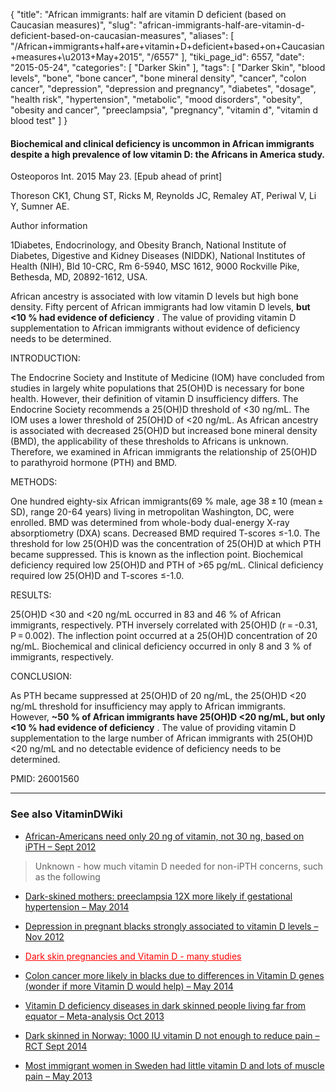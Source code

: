 {
    "title": "African immigrants: half are vitamin D deficient (based on Caucasian measures)",
    "slug": "african-immigrants-half-are-vitamin-d-deficient-based-on-caucasian-measures",
    "aliases": [
        "/African+immigrants+half+are+vitamin+D+deficient+based+on+Caucasian+measures+\u2013+May+2015",
        "/6557"
    ],
    "tiki_page_id": 6557,
    "date": "2015-05-24",
    "categories": [
        "Darker Skin"
    ],
    "tags": [
        "Darker Skin",
        "blood levels",
        "bone",
        "bone cancer",
        "bone mineral density",
        "cancer",
        "colon cancer",
        "depression",
        "depression and pregnancy",
        "diabetes",
        "dosage",
        "health risk",
        "hypertension",
        "metabolic",
        "mood disorders",
        "obesity",
        "obesity and cancer",
        "preeclampsia",
        "pregnancy",
        "vitamin d",
        "vitamin d blood test"
    ]
}


#### Biochemical and clinical deficiency is uncommon in African immigrants despite a high prevalence of low vitamin D: the Africans in America study.

Osteoporos Int. 2015 May 23. <span>[Epub ahead of print]</span>

Thoreson CK1, Chung ST, Ricks M, Reynolds JC, Remaley AT, Periwal V, Li Y, Sumner AE.

Author information

1Diabetes, Endocrinology, and Obesity Branch, National Institute of Diabetes, Digestive and Kidney Diseases (NIDDK), National Institutes of Health (NIH), Bld 10-CRC, Rm 6-5940, MSC 1612, 9000 Rockville Pike, Bethesda, MD, 20892-1612, USA.

African ancestry is associated with low vitamin D levels but high bone density. Fifty percent of African immigrants had low vitamin D levels,  **but <10 % had evidence of deficiency** . The value of providing vitamin D supplementation to African immigrants without evidence of deficiency needs to be determined.

INTRODUCTION:

The Endocrine Society and Institute of Medicine (IOM) have concluded from studies in largely white populations that 25(OH)D is necessary for bone health. However, their definition of vitamin D insufficiency differs. The Endocrine Society recommends a 25(OH)D threshold of <30 ng/mL. The IOM uses a lower threshold of 25(OH)D of <20 ng/mL. As African ancestry is associated with decreased 25(OH)D but increased bone mineral density (BMD), the applicability of these thresholds to Africans is unknown. Therefore, we examined in African immigrants the relationship of 25(OH)D to parathyroid hormone (PTH) and BMD.

METHODS:

One hundred eighty-six African immigrants(69 % male, age 38 ± 10 (mean ± SD), range 20-64 years) living in metropolitan Washington, DC, were enrolled. BMD was determined from whole-body dual-energy X-ray absorptiometry (DXA) scans. Decreased BMD required T-scores ≤-1.0. The threshold for low 25(OH)D was the concentration of 25(OH)D at which PTH became suppressed. This is known as the inflection point. Biochemical deficiency required low 25(OH)D and PTH of >65 pg/mL. Clinical deficiency required low 25(OH)D and T-scores ≤-1.0.

RESULTS:

25(OH)D <30 and <20 ng/mL occurred in 83 and 46 % of African immigrants, respectively. PTH inversely correlated with 25(OH)D (r = -0.31, P = 0.002). The inflection point occurred at a 25(OH)D concentration of 20 ng/mL. Biochemical and clinical deficiency occurred in only 8 and 3 % of immigrants, respectively.

CONCLUSION:

As PTH became suppressed at 25(OH)D of 20 ng/mL, the 25(OH)D <20 ng/mL threshold for insufficiency may apply to African immigrants. However,  **~50 % of African immigrants have 25(OH)D <20 ng/mL, but only <10 % had evidence of deficiency** . The value of providing vitamin D supplementation to the large number of African immigrants with 25(OH)D <20 ng/mL and no detectable evidence of deficiency needs to be determined.

PMID: 26001560

---

### See also VitaminDWiki

* [African-Americans need only 20 ng of vitamin, not 30 ng, based on iPTH – Sept 2012](/posts/african-americans-need-only-20-ng-of-vitamin-not-30-ng-based-on-ipth)

> Unknown - how much vitamin D needed for non-iPTH concerns, such as the following

* [Dark-skined mothers: preeclampsia 12X more likely if gestational hypertension – May 2014](/posts/dark-skined-mothers-preeclampsia-12x-more-likely-if-gestational-hypertension)

* [Depression in pregnant blacks strongly associated to vitamin D levels – Nov 2012](/posts/depression-in-pregnant-blacks-strongly-associated-to-vitamin-d-levels)

* <a href="/posts/dark-skin-pregnancies-and-vitamin-d-many-studies" style="color: red; text-decoration: underline;" title="This post/category does not exist yet: Dark skin pregnancies and Vitamin D - many studies">Dark skin pregnancies and Vitamin D - many studies</a>

* [Colon cancer more likely in blacks due to differences in Vitamin D genes (wonder if more Vitamin D would help) – May 2014](/posts/colon-cancer-more-likely-in-blacks-due-to-differences-in-vitamin-d-genes-wonder--in-d-would-help)

* [Vitamin D deficiency diseases in dark skinned people living far from equator – Meta-analysis Oct 2013](/posts/vitamin-d-deficiency-diseases-in-dark-skinned-people-living-far-from-equator-meta-analysis)

* [Dark skinned in Norway: 1000 IU vitamin D not enough to reduce pain – RCT Sept 2014](/posts/dark-skinned-in-norway-1000-iu-vitamin-d-not-enough-to-reduce-pain-rct)

* [Most immigrant women in Sweden had little vitamin D and lots of muscle pain – May 2013](/posts/most-immigrant-women-in-sweden-had-little-vitamin-d-and-lots-of-muscle-pain)